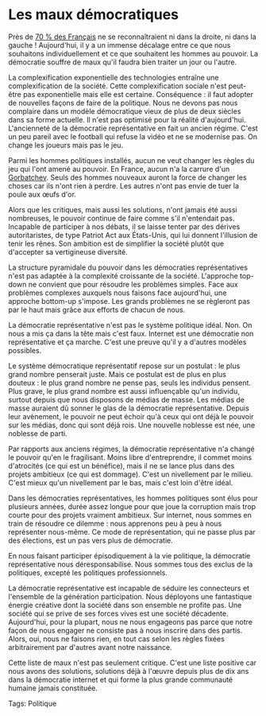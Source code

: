 # Les maux démocratiques

Près de [70 % des Français](http://blog.tcrouzet.com/2006/06/01/1-milliard/) ne se reconnaîtraient ni dans la droite, ni dans la gauche ! Aujourd'hui, il y a un immense décalage entre ce que nous souhaitons individuellement et ce que souhaitent les hommes au pouvoir. La démocratie souffre de maux qu'il faudra bien traiter un jour ou l'autre.

La complexification exponentielle des technologies entraîne une complexification de la société. Cette complexification sociale n'est peut-être pas exponentielle mais elle est certaine. Conséquence : il faut adopter de nouvelles façons de faire de la politique. Nous ne devons pas nous complaire dans un modèle démocratique vieux de plus de deux siècles dans sa forme actuelle. Il n'est pas optimisé pour la réalité d'aujourd'hui. L'ancienneté de la démocratie représentative en fait un ancien régime. C'est un peu pareil avec le football qui refuse la vidéo et ne se modernise pas. On change les joueurs mais pas le jeu.

Parmi les hommes politiques installés, aucun ne veut changer les règles du jeu qui l'ont amené au pouvoir. En France, aucun n'a la carrure d'un [Gorbatchev](http://blog.tcrouzet.com/2006/05/02/vive-gorbatchev/). Seuls des hommes nouveaux auront la force de changer les choses car ils n'ont rien à perdre. Les autres n'ont pas envie de tuer la poule aux œufs d'or.

Alors que les critiques, mais aussi les solutions, n'ont jamais été aussi nombreuses, le pouvoir continue de faire comme s'il n'entendait pas. Incapable de participer à nos débats, il se laisse tenter par des dérives autoritaristes, de type Patriot Act aux États-Unis, qui lui donnent l'illusion de tenir les rênes. Son ambition est de simplifier la société plutôt que d'accepter sa vertigineuse diversité.

La structure pyramidale du pouvoir dans les démocraties représentatives n'est pas adaptée à la complexité croissante de la société. L'approche top-down ne convient que pour résoudre les problèmes simples. Face aux problèmes complexes auxquels nous faisons face aujourd'hui, une approche bottom-up s'impose. Les grands problèmes ne se règleront pas par le haut mais grâce aux efforts de chacun de nous.

La démocratie représentative n'est pas le système politique idéal. Non. On nous a mis ça dans la tête mais c'est faux. Internet est une démocratie non représentative et ça marche. C'est une preuve qu'il y a d'autres modèles possibles.

Le système démocratique représentatif repose sur un postulat : le plus grand nombre penserait juste. Mais ce postulat est de plus en plus douteux : le plus grand nombre ne pense pas, seuls les individus pensent. Plus grave, le plus grand nombre est aussi influençable qu'un individu, surtout depuis que nous disposons de médias de masse. Les médias de masse auraient dû sonner le glas de la démocratie représentative. Depuis leur avènement, le pouvoir ne peut échoir qu'à ceux qui ont déjà le pouvoir sur les médias, donc qui sont déjà rois. Une nouvelle noblesse est née, une noblesse de parti.

Par rapports aux anciens régimes, la démocratie représentative n'a changé le pouvoir qu'en le fragilisant. Moins libre d'entreprendre, il commet moins d'atrocités (ce qui est un bénéfice), mais il ne se lance plus dans des projets ambitieux (ce qui est dommage). C'est un nivellement par le milieu. C'est mieux qu'un nivellement par le bas, mais c'est loin d'être idéal.

Dans les démocraties représentatives, les hommes politiques sont élus pour plusieurs années, durée assez longue pour que joue la corruption mais trop courte pour des projets vraiment ambitieux. Sur internet, nous sommes en train de résoudre ce dilemme : nous apprenons peu à peu à nous représenter nous-même. Ce mode de représentation, qui ne passe plus par des élections, est un pas vers plus de démocratie.

En nous faisant participer épisodiquement à la vie politique, la démocratie représentative nous déresponsabilise. Nous sommes tous des exclus de la politiques, excepté les politiques professionnels.

La démocratie représentative est incapable de séduire les connecteurs et l'ensemble de la génération participation. Nous déployons une fantastique énergie créative dont la société dans son ensemble ne profite pas. Une société qui se prive de ses forces vives est une société décadente. Aujourd'hui, pour la plupart, nous ne nous engageons pas parce que notre façon de nous engager ne consiste pas à nous inscrire dans des partis. Alors, oui, nous ne faisons rien, en tout cas selon les règles fixées arbitrairement par d'autres avant notre naissance.

Cette liste de maux n'est pas seulement critique. C'est une liste positive car nous avons des solutions, solutions déjà à l'œuvre depuis plus de dix ans dans la démocratie internet et qui forme la plus grande communauté humaine jamais constituée.

Tags: Politique